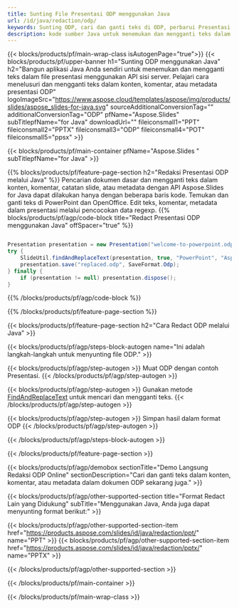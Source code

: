 ```yaml
---
title: Sunting File Presentasi ODP menggunakan Java
url: /id/java/redaction/odp/
keywords: Sunting ODP, cari dan ganti teks di ODP, perbarui Presentasi ODP
description: kode sumber Java untuk menemukan dan mengganti teks dalam Presentasi ODP.
---
```


{{< blocks/products/pf/main-wrap-class isAutogenPage="true">}}
{{< blocks/products/pf/upper-banner h1="Sunting ODP menggunakan Java" h2="Bangun aplikasi Java Anda sendiri untuk menemukan dan mengganti teks dalam file presentasi menggunakan API sisi server. Pelajari cara menelusuri dan mengganti teks dalam konten, komentar, atau metadata presentasi ODP" logoImageSrc="https://www.aspose.cloud/templates/aspose/img/products/slides/aspose_slides-for-java.svg" sourceAdditionalConversionTag="" additionalConversionTag="ODP" pfName="Aspose.Slides" subTitlepfName="for Java" downloadUrl="" fileiconsmall1="PPT" fileiconsmall2="PPTX" fileiconsmall3="ODP" fileiconsmall4="POT" fileiconsmall5="ppsx" >}}

{{< blocks/products/pf/main-container pfName="Aspose.Slides " subTitlepfName="for Java" >}}

{{% blocks/products/pf/feature-page-section  h2="Redaksi Presentasi ODP melalui Java" %}}
Pencarian dokumen dasar dan mengganti teks dalam konten, komentar, catatan slide, atau metadata dengan API Aspose.Slides for Java dapat dilakukan hanya dengan beberapa baris kode. Temukan dan ganti teks di PowerPoint dan OpenOffice. Edit teks, komentar, metadata dalam presentasi melalui pencocokan data regexp.
{{% blocks/products/pf/agp/code-block title="Redact Presentasi ODP menggunakan Java" offSpacer="true" %}}

```java

Presentation presentation = new Presentation("welcome-to-powerpoint.odp");
try {
    SlideUtil.findAndReplaceText(presentation, true, "PowerPoint", "Aspose.Slides", null);
    presentation.save("replaced.odp", SaveFormat.Odp);
} finally {
    if (presentation != null) presentation.dispose();
}
```

{{% /blocks/products/pf/agp/code-block %}}

{{% /blocks/products/pf/feature-page-section %}}

{{< blocks/products/pf/feature-page-section  h2="Cara Redact ODP melalui Java" >}}

{{< blocks/products/pf/agp/steps-block-autogen name="Ini adalah langkah-langkah untuk menyunting file ODP." >}}

{{< blocks/products/pf/agp/step-autogen >}}
Muat ODP dengan contoh Presentasi.
{{< /blocks/products/pf/agp/step-autogen >}}

{{< blocks/products/pf/agp/step-autogen >}}
Gunakan metode [FindAndReplaceText](https://reference.aspose.com/slides/java/com.aspose.slides/slideutil/#findAndReplaceText-com.aspose.slides.IPresentation-boolean-java.lang.String-java.lang.String-) untuk mencari dan mengganti teks.
{{< /blocks/products/pf/agp/step-autogen >}}

{{< blocks/products/pf/agp/step-autogen >}}
Simpan hasil dalam format ODP
{{< /blocks/products/pf/agp/step-autogen >}}

{{< /blocks/products/pf/agp/steps-block-autogen >}}

{{< /blocks/products/pf/feature-page-section >}}

{{< blocks/products/pf/agp/demobox sectionTitle="Demo Langsung Redaksi ODP Online" sectionDescription="Cari dan ganti teks dalam konten, komentar, atau metadata dalam dokumen ODP sekarang juga." >}}

{{< blocks/products/pf/agp/other-supported-section title="Format Redact Lain yang Didukung" subTitle="Menggunakan Java, Anda juga dapat menyunting format berikut:" >}}

{{< blocks/products/pf/agp/other-supported-section-item href="https://products.aspose.com/slides/id/java/redaction/ppt/" name="PPT" >}}
{{< blocks/products/pf/agp/other-supported-section-item href="https://products.aspose.com/slides/id/java/redaction/pptx/" name="PPTX" >}}


{{< /blocks/products/pf/agp/other-supported-section >}}

{{< /blocks/products/pf/main-container >}}
    
{{< /blocks/products/pf/main-wrap-class >}}